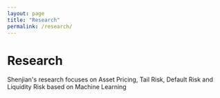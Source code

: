 ```yaml
---
layout: page
title: "Research"
permalink: /research/
---
```


# Research

Shenjian's research focuses on Asset Pricing, Tail Risk, Default Risk and Liquidity Risk based on Machine Learning

